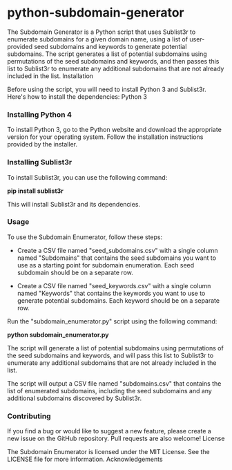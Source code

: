 # python-subdomain-generator


The Subdomain Generator is a Python script that uses Sublist3r to enumerate subdomains for a given domain name, using a list of user-provided seed subdomains and keywords to generate potential subdomains. The script generates a list of potential subdomains using permutations of the seed subdomains and keywords, and then passes this list to Sublist3r to enumerate any additional subdomains that are not already included in the list.
Installation

Before using the script, you will need to install Python 3 and Sublist3r. Here's how to install the dependencies:
Python 3

### Installing Python 4
To install Python 3, go to the Python website and download the appropriate version for your operating system. Follow the installation instructions provided by the installer.

### Installing Sublist3r

To install Sublist3r, you can use the following command:

**pip install sublist3r**

This will install Sublist3r and its dependencies.

### Usage

To use the Subdomain Enumerator, follow these steps:

* Create a CSV file named "seed_subdomains.csv" with a single column named "Subdomains" that contains the seed subdomains you want to use as a starting point for subdomain enumeration. Each seed subdomain should be on a separate row.

* Create a CSV file named "seed_keywords.csv" with a single column named "Keywords" that contains the keywords you want to use to generate potential subdomains. Each keyword should be on a separate row.

Run the "subdomain_enumerator.py" script using the following command:

**python subdomain_enumerator.py**

The script will generate a list of potential subdomains using permutations of the seed subdomains and keywords, and will pass this list to Sublist3r to enumerate any additional subdomains that are not already included in the list.

The script will output a CSV file named "subdomains.csv" that contains the list of enumerated subdomains, including the seed subdomains and any additional subdomains discovered by Sublist3r.

### Contributing

If you find a bug or would like to suggest a new feature, please create a new issue on the GitHub repository. Pull requests are also welcome!
License

The Subdomain Enumerator is licensed under the MIT License. See the LICENSE file for more information.
Acknowledgements
